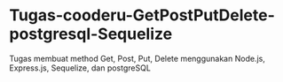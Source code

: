 # Tugas-cooderu-GetPostPutDelete-postgresql-Sequelize

Tugas membuat method Get, Post, Put, Delete menggunakan Node.js, Express.js, Sequelize, dan postgreSQL
